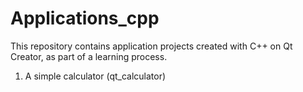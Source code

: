 # Applications_cpp
 
This repository contains application projects created with C++ on Qt Creator, as part of a learning process. 

1) A simple calculator (qt_calculator)
